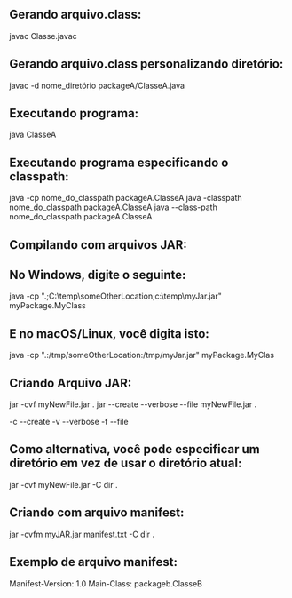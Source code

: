 Gerando arquivo.class:
----------------------
javac Classe.javac

Gerando arquivo.class personalizando diretório:
----------------------------------------------
javac -d nome_diretório packageA/ClasseA.java

Executando programa:
--------------------
java ClasseA

Executando programa especificando o classpath:
----------------------------------------------
java -cp nome_do_classpath packageA.ClasseA
java -classpath nome_do_classpath packageA.ClasseA
java --class-path nome_do_classpath packageA.ClasseA

Compilando com arquivos JAR:
----------------------------

No Windows, digite o seguinte:
------------------------------
java -cp ".;C:\temp\someOtherLocation;c:\temp\myJar.jar" myPackage.MyClass

E no macOS/Linux, você digita isto:
-----------------------------------
java -cp ".:/tmp/someOtherLocation:/tmp/myJar.jar" myPackage.MyClas


Criando Arquivo JAR:
--------------------

jar -cvf myNewFile.jar .
jar --create --verbose --file myNewFile.jar .

-c --create
-v --verbose
-f --file <fileName>

Como alternativa, você pode especificar um diretório em vez de usar o diretório atual:
--------------------------------------------------------------------------------------
jar -cvf myNewFile.jar -C dir .

Criando com arquivo manifest:
-----------------------------
jar -cvfm myJAR.jar manifest.txt -C dir .

Exemplo de arquivo manifest:
----------------------------
Manifest-Version: 1.0
Main-Class: packageb.ClasseB
